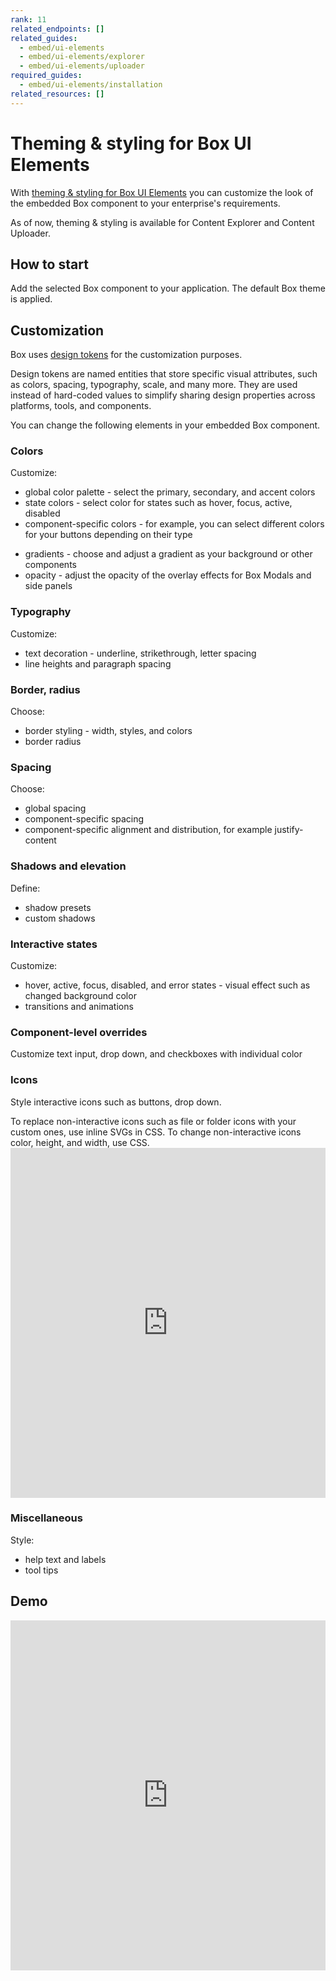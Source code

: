 ```yaml
---
rank: 11
related_endpoints: []
related_guides:
  - embed/ui-elements
  - embed/ui-elements/explorer
  - embed/ui-elements/uploader
required_guides:
  - embed/ui-elements/installation
related_resources: []
---
```

<!--alex ignore -->
# Theming & styling for Box UI Elements

With [theming & styling for Box UI Elements][blog] you can customize the look
of the embedded Box component to your enterprise's requirements.

<!--alex ignore -->
<Message type='notice'>As of now, theming & styling is available for Content
Explorer and Content Uploader.
</Message>
<!--alex enable -->

## How to start

Add the selected Box component to your application. The default Box theme is applied.

## Customization

Box uses [design tokens][dt] for the customization purposes.

<Message type='notice'>
Design tokens are named entities that store specific visual attributes, such
as colors, spacing, typography, scale, and many more.
They are used instead of hard-coded values to simplify sharing design
properties across platforms, tools, and components.
</Message>

You can change the following elements in your embedded Box component.
<!--alex ignore -->

### Colors

Customize:

<!--alex ignore -->
* global color palette - select the primary, secondary, and accent colors
* state colors - select color for states such as hover, focus, active, disabled
* component-specific colors - for example, you can select different colors for your buttons depending on their type
<!--alex enable -->
* gradients - choose and adjust a gradient as your background or other components
* opacity - adjust the opacity of the overlay effects for Box Modals and side panels

### Typography

Customize: 

* text decoration - underline, strikethrough, letter spacing
* line heights and paragraph spacing 

### Border, radius

Choose:

<!--alex ignore -->
* border styling - width, styles, and colors
* border radius
<!--alex enable -->

### Spacing

Choose:

* global spacing
* component-specific spacing
* component-specific alignment and distribution, for example justify-content

### Shadows and elevation

Define:

* shadow presets
* custom shadows

### Interactive states

Customize:
<!--alex ignore -->
* hover, active, focus, disabled, and error states - visual effect such as changed background color
* transitions and animations
<!--alex enable -->

### Component-level overrides

<!--alex ignore -->
Customize text input, drop down, and checkboxes with individual color
<!--alex enable -->

### Icons

Style interactive icons such as buttons, drop down.

<Message type='notice'>
To replace non-interactive icons such as file or folder icons with your custom ones, use inline SVGs in CSS.
To change non-interactive icons color, height, and width, use CSS.
</Message>

<iframe height="560"
scrolling="no" 
title="Box custom icons" 
src="https://codepen.io/box-platform/embed/raaRqye?default-tab=html%2Cresult" frameborder="no"
allowtransparency="true"
allowfullscreen="true"
style="width: 100%;"
></iframe>

### Miscellaneous

Style:

* help text and labels
* tool tips

## Demo

<iframe height="560"
scrolling="no" 
title="Box theming branding" 
src="https://codepen.io/box-platform/embed/KwKbrPw?default-tab=html%2Cresult" frameborder="no"
allowtransparency="true"
allowfullscreen="true"
style="width: 100%;"
></iframe>

[explorer]: g://embed/ui-elements/explorer
[uploader]: g://embed/ui-elements/uploader
[dt]: g://embed/ui-elements/ui-elements-design-tokens
[blog]: https://medium.com/@stefaniuk.olga/b4a86518d5ca